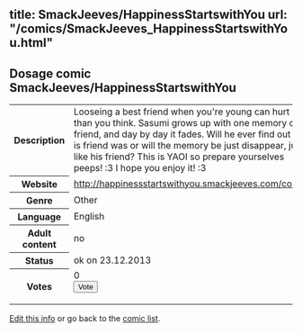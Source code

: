 title: SmackJeeves/HappinessStartswithYou
url: "/comics/SmackJeeves_HappinessStartswithYou.html"
---
Dosage comic SmackJeeves/HappinessStartswithYou
-----------------------------------------

<p id="msg"></p>
<script type="text/javascript">
if (window.location.search === '?edit_info_mail=sent_ok') {
  var elem = document.getElementById("msg");
  elem.innerHTML = 'Edited information sucessfully sent for review, which is usually done daily. Thanks!';
  elem.className = 'ok';
}
</script>
<table class="comicinfo">
<tr>
<th>Description</th><td>Looseing a best friend when you're young can hurt more than you think. Sasumi grows up with one memory of his friend, and day by day it fades. Will he ever find out who is friend was or will the memory be just disappear, just like his friend? This is YAOI so prepare yourselves peeps! :3 I hope you enjoy it! :3</td>
</tr>
<tr>
<th>Website</th><td><a href="http://happinessstartswithyou.smackjeeves.com/comics/">http://happinessstartswithyou.smackjeeves.com/comics/</a></td>
</tr>
<tr>
<th>Genre</th><td>Other</td>
</tr>
<tr>
<th>Language</th><td>English</td>
</tr>
<tr>
<th>Adult content</th><td>no</td>
</tr>
<tr>
<th>Status</th><td>ok on 23.12.2013</td>
</tr>
<tr>
<th>Votes</th><td>0
<form action="http://gaecounter.appspot.com/count/" method="POST">
<input name="name" type="hidden" value="SmackJeeves_HappinessStartswithYou"/>
<input name="uid" type="hidden" id="voteuid" value=""/>
<input type="submit" value="Vote"/>
</form>
</td>
</tr>
</table>
<script type="text/javascript">
var ua = navigator.userAgent;
document.getElementById("voteuid").value = ua.replace(/[^a-zA-Z0-9\._:]/g , "_");;
</script>

[Edit this info](SmackJeeves_HappinessStartswithYou_edit.html) or go back to the [comic list](../comic-index.html).
